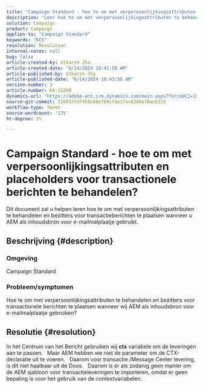 ```yaml
---
title: "Campaign Standard - hoe te om met verpersoonlijkingsattributen en placeholders voor transactionele berichten te behandelen?"
description: "Leer hoe te om met verpersoonlijkingsattributen te behandelen en bezitters voor transactionele berichten te plaatsen wanneer u AEM als inhoudsbron voor e-mailmalplaatje gebruikt."
solution: Campaign
product: Campaign
applies-to: "Campaign Standard"
keywords: "KCS"
resolution: Resolution
internal-notes: null
bug: false
article-created-by: Utkarsh Jha
article-created-date: "6/14/2024 10:41:58 AM"
article-published-by: Utkarsh Jha
article-published-date: "6/14/2024 10:43:56 AM"
version-number: 3
article-number: KA-15208
dynamics-url: "https://adobe-ent.crm.dynamics.com/main.aspx?forceUCI=1&pagetype=entityrecord&etn=knowledgearticle&id=31320db9-3a2a-ef11-840a-000d3a5a67ba"
source-git-commit: 216033fdf450c88ef69cfae17ac6204e78aeb315
workflow-type: tm+mt
source-wordcount: '175'
ht-degree: 1%

---
```


# Campaign Standard - hoe te om met verpersoonlijkingsattributen en placeholders voor transactionele berichten te behandelen?


Dit document zal u helpen leren hoe te om met verpersoonlijkingsattributen te behandelen en bezitters voor transactieberichten te plaatsen wanneer u AEM als inhoudsbron voor e-mailmalplaatje gebruikt.

## Beschrijving {#description}


### Omgeving

Campaign Standard

### Probleem/symptomen

Hoe te om met verpersoonlijkingsattributen te behandelen en bezitters voor transactionele berichten te plaatsen wanneer wij AEM als inhoudsbron voor e-mailmalplaatje gebruiken?


## Resolutie {#resolution}


In het Centrum van het Bericht gebruiken wij <b>ctx</b> variabele om de leveringen aan te passen.
 
Maar AEM hebben we niet de parameter om de CTX-declaratie uit te voeren.
 
Daarom voor transactie /Message Center levering, is dit niet haalbaar uit de Doos.
 
Daarom is er als zodanig geen manier om de AEM sjabloon voor transactieleveringen te importeren, omdat er geen bepaling is voor het gebruik van de contextvariabelen.
